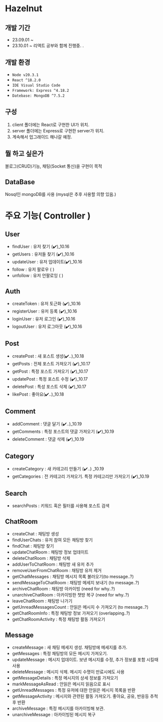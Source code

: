 # Hazelnut

## 개발 기간

- 23.09.01 ~
- 23.10.01 ~ 리액트 공부와 함께 진행중. .

## 개발 환경

- `Node v20.3.1`
- `React ^18.2.0`
- `IDE Visual Studio Code`
- `Framework: Express ^4.18.2`
- `Datebase: MongoDB ^7.5.2`

## 구성

1. client 폴더에는 React로 구현한 UI가 위치.
2. server 폴더에는 Express로 구현한 server가 위치.
3. 계속해서 업그래이드 해나갈 예정.

## 뭘 하고 싶은가

블로그(CRUD)기능, 채팅(Socket 통신)을 구현이 목적

## DataBase

Nosql인 mongoDB를 사용
(mysql은 추후 사용할 의향 있음.)

# 주요 기능( Controller )

## User

- findUser : 유저 찾기 (✔️)\_10.16
- getUsers : 유저들 찾기 (✔️)\_10.16
- updateUser : 유저 업데이트(✔️)\_10.16
- follow : 유저 팔로우 ( )
- unfollow : 유저 언팔로잉 ( )

## Auth

- createToken : 유저 토근화 (✔️)\_10.16
- registerUser : 유저 등록 (✔️)\_10.16
- loginUser : 유저 로그인 (✔️)\_10.16
- logoutUser : 유저 로그아웃 (✔️)\_10.16

## Post

- createPost : 새 포스트 생성(✔️..)\_10.18
- getPosts : 전체 포스트 가져오기 (✔️)\_10.17
- getPost : 특정 포스트 가져오기 (✔️)\_10.17
- updatePost : 특정 포스트 수정 (✔️)\_10.17
- deletePost : 특성 포스트 삭제 (✔️)\_10.17
- likePost : 좋아요(✔️..)\_10.18

## Comment

- addComment : 댓글 달기 (✔️..)\_10.19
- getComments : 특정 포스트의 댓글 가져오기 (✔️)\_10.19
- deleteComment : 댓글 삭제 (✔️)\_10.19

## Category

- createCategory : 새 카테고리 만들기 (✔️..) \_10.19
- getCategories : 전 카테고리 가져오기. 특정 카테고리만 가져오기 (✔️)\_10.19

## Search

- searchPosts : 키워드 혹은 필터를 사용해 포스트 검색

## ChatRoom

- createChat : 채팅방 생성
- findUserChats : 유저 참여 모든 채팅방 찾기
- findChat : 채팅방 찾기
- updateChatRoom : 채팅방 정보 업데이트
- deleteChatRoom : 채팅방 삭제
- addUserToChatRoom : 채팅방 새 유저 추가
- removeUserFromChatRoom : 채팅방 유저 제거
- getChatMessages : 채팅방 메시지 목록 불러오기(to message..?)
- sendMessageToChatRoom : 채팅방 메세지 보내기 (to message..?)
- archiveChatRoom : 채팅방 아카이빙 (need for why..?)
- unarchiveChatRoom : 아카이빙한 챗방 복구 (need for why..?)
- leaveChatRoom : 채팅방 나가기
- getUnreadMessagesCount : 안읽은 메시지 수 가져오기 (to message..?)
- getChatRoomInfo : 특정 채팅방 정보 가져오기 (overlapping..?)
- getChatRoomActivity : 특정 채팅방 활동 가져오기

## Message

- createMessage : 새 채팅 메세지 생성. 채팅방에 메세지를 추가.
- getMessages : 특정 채팅방의 모든 메시지 가져오기.
- updateMessage : 메시지 업데이트. 보낸 메시지를 수정, 추가 정보를 포함 시킬때 사용
- deleteMessage : 메시지 삭제. 메시지 수명이 만료시에도 사용
- getMessageDetails : 특정 메시지의 상세 정보를 가져오기
- markMessageAsRead : 안읽은 메시지 읽음으로 표시
- getUnreadMessages : 특정 유저에 대한 안읽은 메시지 목록을 반환
- getMessageActivity : 메시지와 관련된 활동 가져오기. 좋아요, 공유, 반응등 추척 후 반환
- archiveMessage : 특정 메시지를 아카이빙해 보관.
- unarchiveMessage : 아카이빙된 메시지 복구
